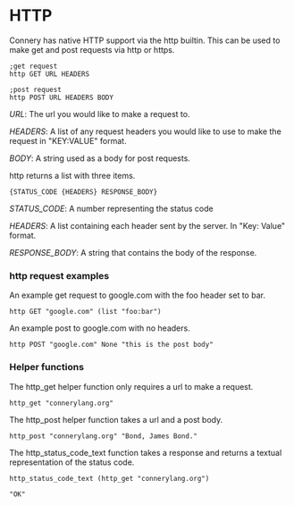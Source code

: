 # HTTP
Connery has native HTTP support via the http builtin. This can be used to make get and post requests via http or https.
```
;get request
http GET URL HEADERS

;post request
http POST URL HEADERS BODY
``` 

_URL_: The url you would like to make a request to.

_HEADERS_: A list of any request headers you would like to use to make the request in "KEY:VALUE" format.

_BODY_: A string used as a body for post requests.
 
http returns a list with three items.
```
{STATUS_CODE {HEADERS} RESPONSE_BODY}
```
_STATUS_CODE_: A number representing the status code 

_HEADERS_: A list containing each header sent by the server. In "Key: Value" format.

_RESPONSE_BODY_: A string that contains the body of the response.

### http request examples

An example get request to google.com with the foo header set to bar.
```
http GET "google.com" (list "foo:bar")
```

An example post to google.com with no headers.
```
http POST "google.com" None "this is the post body"
```

### Helper functions
The http_get helper function only requires a url to make a request.
```
http_get "connerylang.org"
```

The http_post helper function takes a url and a post body.
```
http_post "connerylang.org" "Bond, James Bond."
```

The http_status_code_text function takes a response and returns a textual representation of the status code.
```
http_status_code_text (http_get "connerylang.org")
```
```
"OK"
```
